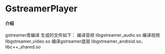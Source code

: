 # GstreamerPlayer

#### 介绍
gstreamer库编译
生成的文件如下：
编译音频 libgstreamer_audio.so
编译视频 libgstreamer_video.so
编译gstreamer底层 libgstreamer_android.so、libc++_shared.so
